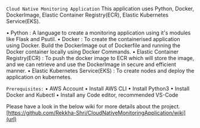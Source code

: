 ``Cloud Native Monitoring Application``
This application uses Python, Docker, DockerImage, Elastic Container Registry(ECR), Elastic Kubernetes Service(EKS).

•	Python : A language to create a monitoring application using it's modules like Flask and Psutil.
•	Docker : To create the containerised application using Docker. Build the DockerImage out of Dockerfile and running the Docker container locally using Docker Commands.
•	Elastic Container Registry(ECR) : To push the docker image to ECR which will store the image, and we can retrieve and use the DockerImage in secure and efficient manner.
•	Elastic Kubernetes Service(EKS) : To create nodes and deploy the application on kubernetes.


``Prerequisites:``
•	AWS Account
•	Install AWS CLI
•	Install Python3
•	Install Docker and Kubectl
•	Install any Code editor, recommended VS-Code

Please have a look in the below wiki for more details about the project.
[https://github.com/Rekkha-Shri/CloudNativeMonitoringApplication/wiki](url)
